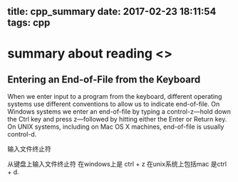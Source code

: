 title: cpp_summary
date: 2017-02-23 18:11:54
tags: cpp
---
# summary about reading <<cpp primer>>

## Entering an End-of-File from the Keyboard

When we enter input to a program from the keyboard, different operating systems use different conventions to allow us to indicate end-of-file. On Windows systems we enter an end-of-file by typing a control-z—hold down the Ctrl key and press z—followed by hitting either the Enter or Return key. On UNIX systems, including on Mac OS X machines, end-of-file is usually control-d.

输入文件终止符 

从键盘上输入文件终止符 在windows上是 ctrl + z 在unix系统上包括mac 是ctrl + d.

